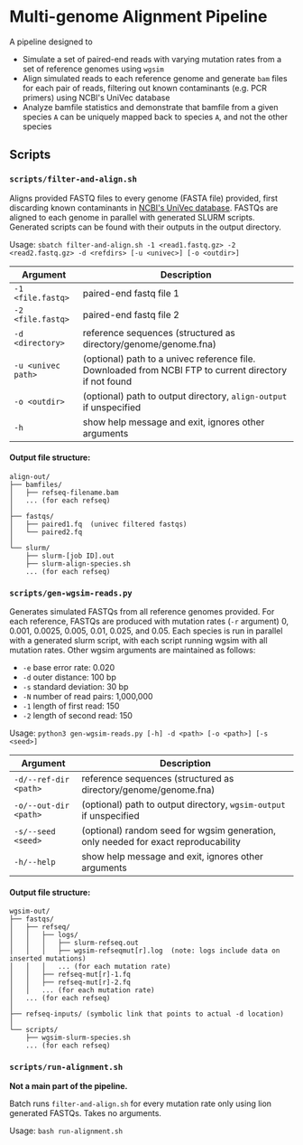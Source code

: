 # Multi-genome Alignment Pipeline

A pipeline designed to
- Simulate a set of paired-end reads with varying mutation rates from a set of reference genomes using `wgsim`
- Align simulated reads to each reference genome and generate `bam` files for each pair of reads, filtering out known contaminants (e.g. PCR primers) using NCBI's UniVec database
- Analyze bamfile statistics and demonstrate that bamfile from a given species `A` can be uniquely mapped back to species `A`, and not the other species

## Scripts

### `scripts/filter-and-align.sh`

Aligns provided FASTQ files to every genome (FASTA file) provided, first discarding known contaminants in [NCBI's UniVec database](https://www.ncbi.nlm.nih.gov/tools/vecscreen/univec/). FASTQs are aligned to each genome in parallel with generated SLURM scripts. Generated scripts can be found with their outputs in the output directory.

Usage: `sbatch filter-and-align.sh -1 <read1.fastq.gz> -2 <read2.fastq.gz> -d <refdirs> [-u <univec>] [-o <outdir>]`

| Argument | Description |
|-------------------|-------------------------|
| `-1 <file.fastq>` | paired-end fastq file 1 |
| `-2 <file.fastq>` | paired-end fastq file 2 |
| `-d <directory>` | reference sequences (structured as directory/genome/genome.fna) |
| `-u <univec path>` | (optional) path to a univec reference file. Downloaded from NCBI FTP to current directory if not found |
| `-o <outdir>` | (optional) path to output directory, `align-output` if unspecified |
| `-h` | show help message and exit, ignores other arguments |

#### Output file structure:

```
align-out/
├── bamfiles/
│   ├── refseq-filename.bam
│   ... (for each refseq)
│
├── fastqs/
│   ├── paired1.fq  (univec filtered fastqs)
│   └── paired2.fq
│
└── slurm/
    ├── slurm-[job ID].out
    ├── slurm-align-species.sh
    ... (for each refseq)
```


### `scripts/gen-wgsim-reads.py`

Generates simulated FASTQs from all reference genomes provided. For each reference, FASTQs are produced with mutation rates (`-r` argument) 0, 0.001, 0.0025, 0.005, 0.01, 0.025, and 0.05. Each species is run in parallel with a generated slurm script, with each script running wgsim with all mutation rates. Other wgsim arguments are maintained as follows:
- `-e` base error rate: 0.020
- `-d` outer distance: 100 bp
- `-s` standard deviation: 30 bp
- `-N` number of read pairs: 1,000,000
- `-1` length of first read: 150
- `-2` length of second read: 150

Usage: `python3 gen-wgsim-reads.py [-h] -d <path> [-o <path>] [-s <seed>]`

| Argument | Description |
|-------------------|-------------------------|
| `-d/--ref-dir <path>` | reference sequences (structured as directory/genome/genome.fna) |
| `-o/--out-dir <path>` | (optional) path to output directory, `wgsim-output` if unspecified |
| `-s/--seed <seed>` | (optional) random seed for wgsim generation, only needed for exact reproducability |
| `-h/--help` | show help message and exit, ignores other arguments |

#### Output file structure:

```
wgsim-out/
├── fastqs/
│   ├── refseq/
│   │   ├── logs/
│   │   │   ├── slurm-refseq.out
│   │   │   ├── wgsim-refseqmut[r].log  (note: logs include data on inserted mutations)
│   │   │   ... (for each mutation rate)
│   │   ├── refseq-mut[r]-1.fq
│   │   ├── refseq-mut[r]-2.fq
│   │   ... (for each mutation rate)
│   ... (for each refseq)
│
├── refseq-inputs/ (symbolic link that points to actual -d location)
│
└── scripts/
    ├── wgsim-slurm-species.sh
    ... (for each refseq)
```

### `scripts/run-alignment.sh`

**Not a main part of the pipeline.** 

Batch runs `filter-and-align.sh` for every mutation rate only using lion generated FASTQs. Takes no arguments.

Usage: `bash run-alignment.sh` 

